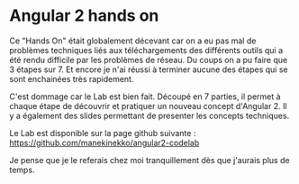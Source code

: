 # Angular 2 hands on

Ce "Hands On" était globalement décevant car on a eu pas mal de problèmes techniques liés aux téléchargements des différents outils qui a été rendu difficile par les problèmes de réseau. Du coups on a pu faire que 3 étapes sur 7. Et encore je n'ai réussi à terminer aucune des étapes qui se sont enchainées très rapidement.

C'est dommage car le Lab est bien fait. Découpé en 7 parties, il permet à chaque étape de découvrir et pratiquer un nouveau concept d'Angular 2. Il y a également des slides permettant de presenter les concepts techniques.

Le Lab est disponible sur la page github suivante : https://github.com/manekinekko/angular2-codelab

Je pense que je le referais chez moi tranquillement dès que j'aurais plus de temps.
